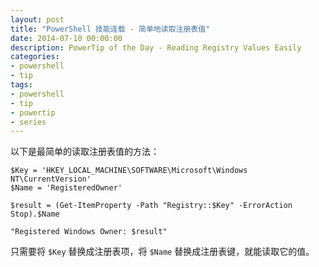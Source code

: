 ```yaml
---
layout: post
title: "PowerShell 技能连载 - 简单地读取注册表值"
date: 2014-07-10 00:00:00
description: PowerTip of the Day - Reading Registry Values Easily
categories:
- powershell
- tip
tags:
- powershell
- tip
- powertip
- series
---
```

以下是最简单的读取注册表值的方法：

    $Key = 'HKEY_LOCAL_MACHINE\SOFTWARE\Microsoft\Windows NT\CurrentVersion'
    $Name = 'RegisteredOwner'
    
    $result = (Get-ItemProperty -Path "Registry::$Key" -ErrorAction Stop).$Name
    
    "Registered Windows Owner: $result"
    
只需要将 `$Key` 替换成注册表项，将 `$Name` 替换成注册表键，就能读取它的值。

<!--本文国际来源：[Reading Registry Values Easily](http://community.idera.com/powershell/powertips/b/tips/posts/reading-registry-values-easily)-->

